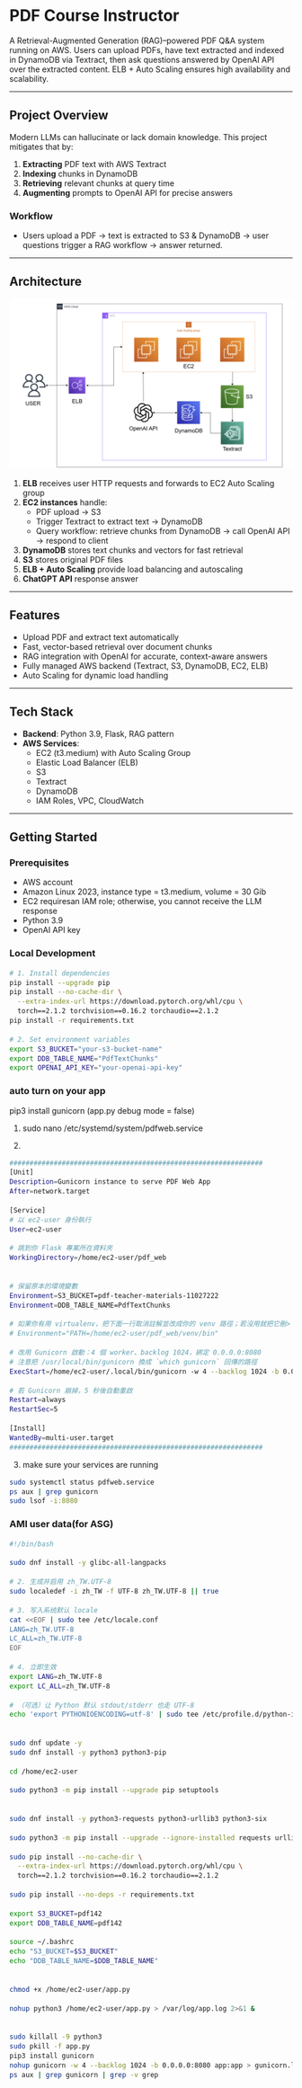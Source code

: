 # PDF Course Instructor

A Retrieval-Augmented Generation (RAG)–powered PDF Q&A system running on AWS. Users can upload PDFs, have text extracted and indexed in DynamoDB via Textract, then ask questions answered by OpenAI API over the extracted content. ELB + Auto Scaling ensures high availability and scalability.

---

## Project Overview

Modern LLMs can hallucinate or lack domain knowledge. This project mitigates that by:
1. **Extracting** PDF text with AWS Textract  
2. **Indexing** chunks in DynamoDB  
3. **Retrieving** relevant chunks at query time  
4. **Augmenting** prompts to OpenAI API for precise answers  

### Workflow

- Users upload a PDF → text is extracted to S3 & DynamoDB → user questions trigger a RAG workflow → answer returned.

---

## Architecture

![System Architecture](architecture.png)

1. **ELB** receives user HTTP requests and forwards to EC2 Auto Scaling group  
2. **EC2 instances** handle:
   - PDF upload → S3  
   - Trigger Textract to extract text → DynamoDB  
   - Query workflow: retrieve chunks from DynamoDB → call OpenAI API → respond to client  
3. **DynamoDB** stores text chunks and vectors for fast retrieval  
4. **S3** stores original PDF files  
5. **ELB + Auto Scaling** provide load balancing and autoscaling
6. **ChatGPT API** response answer

---

## Features

- Upload PDF and extract text automatically  
- Fast, vector-based retrieval over document chunks  
- RAG integration with OpenAI for accurate, context-aware answers  
- Fully managed AWS backend (Textract, S3, DynamoDB, EC2, ELB)  
- Auto Scaling for dynamic load handling  

---

## Tech Stack

- **Backend**: Python 3.9, Flask, RAG pattern  
- **AWS Services**:
  - EC2 (t3.medium) with Auto Scaling Group  
  - Elastic Load Balancer (ELB)  
  - S3  
  - Textract  
  - DynamoDB  
  - IAM Roles, VPC, CloudWatch  

---

## Getting Started

### Prerequisites

- AWS account
- Amazon Linux 2023, instance type = t3.medium, volume = 30 Gib
- EC2 requiresan  IAM role; otherwise, you cannot receive the LLM response
- Python 3.9  
- OpenAI API key

### Local Development

```bash
# 1. Install dependencies
pip install --upgrade pip
pip install --no-cache-dir \
  --extra-index-url https://download.pytorch.org/whl/cpu \
  torch==2.1.2 torchvision==0.16.2 torchaudio==2.1.2
pip install -r requirements.txt

# 2. Set environment variables
export S3_BUCKET="your-s3-bucket-name"
export DDB_TABLE_NAME="PdfTextChunks"
export OPENAI_API_KEY="your-openai-api-key"
```

### auto turn on your app
pip3 install gunicorn
(app.py debug mode = false)

1. sudo nano /etc/systemd/system/pdfweb.service

2. 
```bash
###############################################################
[Unit]
Description=Gunicorn instance to serve PDF Web App
After=network.target

[Service]
# 以 ec2-user 身份執行
User=ec2-user

# 跳到你 Flask 專案所在資料夾
WorkingDirectory=/home/ec2-user/pdf_web


# 保留原本的環境變數
Environment=S3_BUCKET=pdf-teacher-materials-11027222
Environment=DDB_TABLE_NAME=PdfTextChunks

# 如果你有用 virtualenv，把下面一行取消註解並改成你的 venv 路徑；若沒用就把它刪>
# Environment="PATH=/home/ec2-user/pdf_web/venv/bin"

# 改用 Gunicorn 啟動：4 個 worker、backlog 1024，綁定 0.0.0.0:8080
# 注意把 /usr/local/bin/gunicorn 換成 `which gunicorn` 回傳的路徑
ExecStart=/home/ec2-user/.local/bin/gunicorn -w 4 --backlog 1024 -b 0.0.0.0:808>

# 若 Gunicorn 崩掉，5 秒後自動重啟
Restart=always
RestartSec=5

[Install]
WantedBy=multi-user.target
###############################################################
```

3. make sure your services are running
```bash
sudo systemctl status pdfweb.service
ps aux | grep gunicorn
sudo lsof -i:8080
```


### AMI user data(for ASG)
```bash
#!/bin/bash

sudo dnf install -y glibc-all-langpacks

# 2. 生成并启用 zh_TW.UTF-8
sudo localedef -i zh_TW -f UTF-8 zh_TW.UTF-8 || true

# 3. 写入系统默认 locale
cat <<EOF | sudo tee /etc/locale.conf
LANG=zh_TW.UTF-8
LC_ALL=zh_TW.UTF-8
EOF

# 4. 立即生效
export LANG=zh_TW.UTF-8
export LC_ALL=zh_TW.UTF-8

# （可选）让 Python 默认 stdout/stderr 也走 UTF-8
echo 'export PYTHONIOENCODING=utf-8' | sudo tee /etc/profile.d/python-io-encoding.sh


sudo dnf update -y
sudo dnf install -y python3 python3-pip

cd /home/ec2-user

sudo python3 -m pip install --upgrade pip setuptools


sudo dnf install -y python3-requests python3-urllib3 python3-six

sudo python3 -m pip install --upgrade --ignore-installed requests urllib3 six

sudo pip install --no-cache-dir \
  --extra-index-url https://download.pytorch.org/whl/cpu \
  torch==2.1.2 torchvision==0.16.2 torchaudio==2.1.2

sudo pip install --no-deps -r requirements.txt

export S3_BUCKET=pdf142
export DDB_TABLE_NAME=pdf142

source ~/.bashrc
echo "S3_BUCKET=$S3_BUCKET"
echo "DDB_TABLE_NAME=$DDB_TABLE_NAME"


chmod +x /home/ec2-user/app.py

nohup python3 /home/ec2-user/app.py > /var/log/app.log 2>&1 &


sudo killall -9 python3
sudo pkill -f app.py
pip3 install gunicorn
nohup gunicorn -w 4 --backlog 1024 -b 0.0.0.0:8080 app:app > gunicorn.log 2>&1 &
ps aux | grep gunicorn | grep -v grep
```
